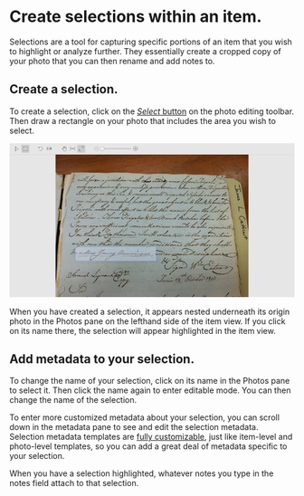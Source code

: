 # Create selections within an item.

Selections are a tool for capturing specific portions of an item that you wish to highlight or analyze further. They essentially create a cropped copy of your photo that you can then rename and add notes to.

## Create a selection.

To create a selection, click on the [_Select_ button](photo-editing.md) on the photo editing toolbar. Then draw a rectangle on your photo that includes the area you wish to select.

![](../.gitbook/assets/selections.png)

When you have created a selection, it appears nested underneath its origin photo in the Photos pane on the lefthand side of the item view. If you click on its name there, the selection will appear highlighted in the item view.

## Add metadata to your selection.

To change the name of your selection, click on its name in the Photos pane to select it. Then click the name again to enter editable mode. You can then change the name of the selection. 

To enter more customized metadata about your selection, you can scroll down in the metadata pane to see and edit the selection metadata. Selection metadata templates are [fully customizable](../in-the-template-editor/create-template.md), just like item-level and photo-level templates, so you can add a great deal of metadata specific to your selection.

When you have a selection highlighted, whatever notes you type in the notes field attach to that selection.

